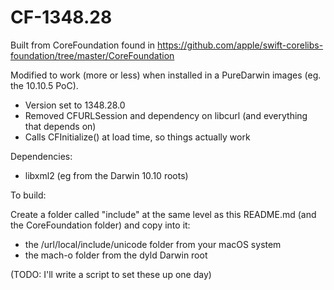 # CF-1348.28
Built from CoreFoundation found in https://github.com/apple/swift-corelibs-foundation/tree/master/CoreFoundation

Modified to work (more or less) when installed in a PureDarwin images (eg. the 10.10.5 PoC).

* Version set to 1348.28.0
* Removed CFURLSession and dependency on libcurl (and everything that depends on)
* Calls CFInitialize() at load time, so things actually work

Dependencies:

* libxml2 (eg from the Darwin 10.10 roots)

To build:

Create a folder called "include" at the same level as this README.md (and the CoreFoundation folder) and copy into it:

* the /url/local/include/unicode folder from your macOS system
* the mach-o folder from the dyld Darwin root

(TODO: I'll write a script to set these up one day)
